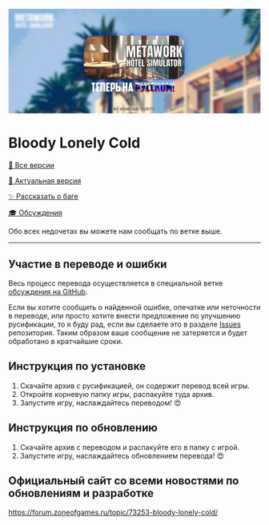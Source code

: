 <p allign="center">
    <img src="https://github.com/morgandusty/Metawork-hotel-simulator/blob/Русификатор/blob/images/blobmetawork.jpg">
</p>

# Bloody Lonely Cold

[🔴 Все версии](https://github.com/morgandusty/Bloody-Lonely-Cold/releases)

[📗 Актуальная версия](https://github.com/morgandusty/Bloody-Lonely-Cold/releases)

[✨ Рассказать о баге](https://github.com/morgandusty/Bloody-Lonely-Cold/issues/new?assignees=&labels=&template=отчет-о-баге.md&title=)

[🎓 Обсуждения](https://github.com/morgandusty/Bloody-Lonely-Cold/discussions/1)

Обо всех недочетах вы можете нам сообщать по ветке выше.

---

## Участие в переводе и ошибки

Весь процесс перевода осуществляется в специальной ветке [обсуждения на GitHub](https://github.com/morgandusty/Bloody-Lonely-Cold/discussions/2).

Если вы хотите сообщить о найденной ошибке, опечатке или неточности в переводе, или просто хотите внести предложение по улучшению русификации, то я буду рад, если вы сделаете это в разделе [Issues](https://github.com/morgandusty/Bloody-Lonely-Cold/issues) репозитория. Таким образом ваше сообщение не затеряется и будет обработано в кратчайшие сроки.

## Инструкция по установке

1. Скачайте архив с русификацией, он содержит перевод всей игры.
2. Откройте корневую папку игры, распакуйте туда архив.
3. Запустите игру, наслаждайтесь переводом! 😍

## Инструкция по обновлению

1. Скачайте архив с переводом и распакуйте его в папку с игрой.
2. Запустите игру, наслаждайтесь обновлением перевода! 😍

## Официальный сайт со всеми новостями по обновлениям и разработке

https://forum.zoneofgames.ru/topic/73253-bloody-lonely-cold/
